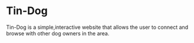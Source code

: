 # Tin-Dog
Tin-Dog is a simple,interactive website that allows the user to connect and browse with other dog owners in the area.
